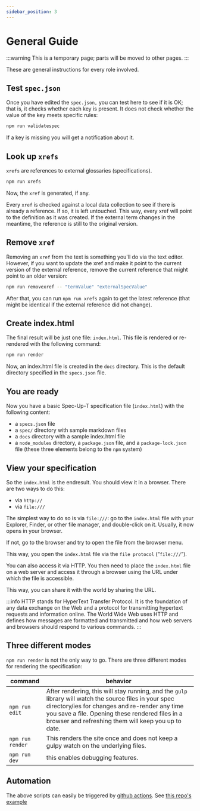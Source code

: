 ```yaml
---
sidebar_position: 3
---
```


# General Guide

:::warning
This is a temporary page; parts will be moved to other pages.
:::

These are general instructions for every role involved.

## Test `spec.json`

Once you have edited the `spec.json,` you can test here to see if it is OK; that is, it checks whether each key is present. It does not check whether the value of the key meets specific rules:

```bash
npm run validatespec
```

If a key is missing you will get a notification about it.



## Look up `xrefs`

`xrefs` are references to external glossaries (specifications).

```bash
npm run xrefs
```

Now, the `xref` is generated, if any.

Every `xref` is checked against a local data collection to see if there is already a reference. If so, it is left untouched. This way, every xref will point to the definition as it was created. If the external term changes in the meantime, the reference is still to the original version.

## Remove `xref`

Removing an `xref` from the text is something you'll do via the text editor. However, if you want to update the xref and make it point to the current version of the external reference, remove the current reference that might point to an older version:

```bash
npm run removexref -- "termValue" "externalSpecValue"
```

After that, you can run `npm run xrefs` again to get the latest reference (that might be identical if the external reference did not change).




## Create index.html

The final result will be just one file: `index.html`. This file is rendered or re-rendered with the following command:

```bash
npm run render
```

Now, an index.html file is created in the `docs` directory. This is the default directory specified in the `specs.json` file.

## You are ready

Now you have a basic Spec-Up-T specification file (`index.html`) with the following content:

- a `specs.json` file
- a `spec/` directory with sample markdown files
- a `docs` directory with a sample index.html file
- a `node_modules` directory, a `package.json` file, and a `package-lock.json` file (these three elements belong to the `npm` system)

## View your specification

So the `index.html` is the endresult. You should view it in a browser. There are two ways to do this:

- via `http://`
- via `file:///`

The simplest way to do so is via `file:///`: go to the `index.html` file with your Explorer, Finder, or other file manager, and double-click on it. Usually, it now opens in your browser.

If not, go to the browser and try to open the file from the browser menu.

This way, you open the `index.html` file via the `file protocol` (“`file:///`”).

You can also access it via HTTP. You then need to place the `index.html` file on a web server and access it through a browser using the URL under which the file is accessible.

This way, you can share it with the world by sharing the URL.

:::info
HTTP stands for HyperText Transfer Protocol. It is the foundation of any data exchange on the Web and a protocol for transmitting hypertext requests and information online. The World Wide Web uses HTTP and defines how messages are formatted and transmitted and how web servers and browsers should respond to various commands.
:::

## Three different modes

`npm run render` is not the only way to go. There are three different modes for rendering the specification:

|command|behavior|
|---|---|
|`npm run edit`| After rendering, this will stay running, and the `gulp` library will watch the source files in your spec directory/ies for changes and re-render any time you save a file. Opening these rendered files in a browser and refreshing them will keep you up to date.|
|`npm run render`| This renders the site once and does not keep a gulpy watch on the underlying files.|
|`npm run dev`|this enables debugging features.|

## Automation

The above scripts can easily be triggered by [github actions](../glossary#github-actions).  See [this repo's example](https://github.com/decentralized-identity/spec-up/blob/master/.github/workflows/render-specs.yml)